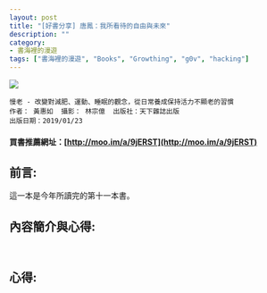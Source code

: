 ```yaml
---
layout: post
title: "[好書分享] 唐鳳：我所看待的自由與未來"
description: ""
category: 
- 書海裡的漫遊
tags: ["書海裡的漫遊", "Books", "Growthing", "g0v", "hacking"]
---
```


<div><a href="http://moo.im/a/9jERST" title="慢老"><img src="https://cdn.readmoo.com/cover/8d/6bfcl5b_210x315.jpg?v=0"></a></div>

```
慢老 - 改變對減肥、運動、睡眠的觀念，從日常養成保持活力不顯老的習慣
作者： 黃惠如  攝影： 林宗億  出版社：天下雜誌出版 
出版日期：2019/01/23 
```

#### 買書推薦網址：[http://moo.im/a/9jERST](http://moo.im/a/9jERST)

## 前言:

這一本是今年所讀完的第十一本書。 



## 內容簡介與心得:

```


```



## 心得:

